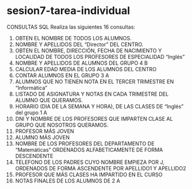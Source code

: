 # sesion7-tarea-individual
CONSULTAS SQL
Realiza las siguientes  16 consultas:
1.	OBTEN EL NOMBRE DE TODOS LOS ALUMNOS.
2.	NOMBRE Y APELLIDOS DEL “Director” DEL CENTRO.
3.	OBTEN EL NOMBRE, DIRECCIÓN, FECHA DE NACIMIENTO Y  LOCALIDAD DE TODOS LOS PROFESORES DE ESPECIALIDAD “Inglés”
4.	NOMBRE Y APELLIDOS DE ALUMNOS DEL GRUPO 4 B
5.	CALCULAR EDAD MEDIA DE LOS ALUMNOS DEL CENTRO
6.	CONTAR ALUMNOS EN EL GRUPO 3 A
7.	ALUMNOS QUE NO TIENEN NOTA EN EL TERCER TRIMESTRE EN “Informática”
8.	LISTADO DE ASIGNATURA Y NOTAS EN CADA TRIMESTRE DEL ALUMNO QUE QUERAMOS.
9.	HORARIO (DIA DE LA SEMANA Y HORA), DE LAS CLASES DE “Inglés” del grupo 1 A
10.	DNI Y NOMBRE DE LOS PROFESORES QUE IMPARTEN CLASE AL GRUPO QUE NOSOTROS QUERAMOS.
11.	PROFESOR MÁS JOVEN
12.	ALUMNO MÁS JOVEN
13.	NOMBRE DE LOS PROFESORES DEL DEPARTAMENTO DE “Matemáticas” ORDENADOS ALFABETICAMENTE DE FORMA DESCENDENTE
14.	TELEFONO DE LOS PADRES CUYO NOMBRE EMPIEZA POR J, ORDENADOS DE FORMA ASCENDENTE POR APELLIDO1 Y APELLIDO2
15.	PROFESOR QUE MÁS CLASES HA IMPARTIDO EN EL CURSO
16.	NOTAS FINALES DE LOS ALUMNOS DE 2 A
